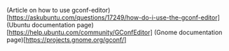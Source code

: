 

(Article on how to use gconf-editor)[https://askubuntu.com/questions/17249/how-do-i-use-the-gconf-editor]
(Ubuntu documentation page)[https://help.ubuntu.com/community/GConfEditor]
(Gnome documentation page)[https://projects.gnome.org/gconf/]
